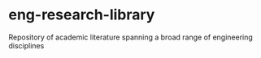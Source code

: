 # eng-research-library
Repository of academic literature spanning a broad range of engineering disciplines
